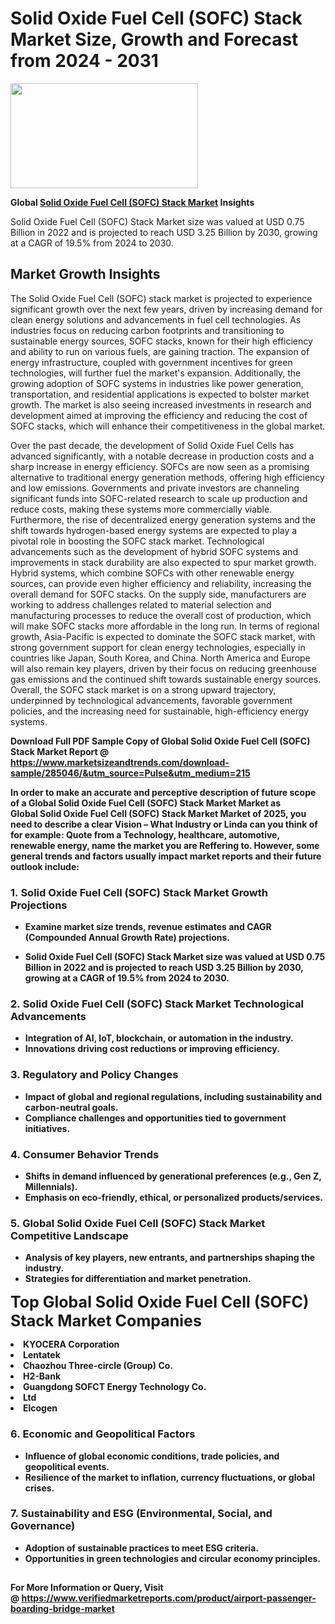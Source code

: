 <H1>Solid Oxide Fuel Cell (SOFC) Stack Market Size, Growth and Forecast from 2024 - 2031</H1><img class="aligncenter size-medium wp-image-584254" src="https://thirdeyenews.in/wp-content/uploads/2024/09/Global-Market-Research-300x168.jpeg" alt="" width="300" height="168" /><p><strong>Global&nbsp;<a href="https://www.marketsizeandtrends.com/download-sample/285046/&amp;utm_source=Pulse&amp;utm_medium=215">Solid Oxide Fuel Cell (SOFC) Stack Market</a> Insights</strong></p><p>Solid Oxide Fuel Cell (SOFC) Stack Market size was valued at USD 0.75 Billion in 2022 and is projected to reach USD 3.25 Billion by 2030, growing at a CAGR of 19.5% from 2024 to 2030.</p><p><h2>Market Growth Insights</h2> <p>The Solid Oxide Fuel Cell (SOFC) stack market is projected to experience significant growth over the next few years, driven by increasing demand for clean energy solutions and advancements in fuel cell technologies. As industries focus on reducing carbon footprints and transitioning to sustainable energy sources, SOFC stacks, known for their high efficiency and ability to run on various fuels, are gaining traction. The expansion of energy infrastructure, coupled with government incentives for green technologies, will further fuel the market's expansion. Additionally, the growing adoption of SOFC systems in industries like power generation, transportation, and residential applications is expected to bolster market growth. The market is also seeing increased investments in research and development aimed at improving the efficiency and reducing the cost of SOFC stacks, which will enhance their competitiveness in the global market.</p> <p><strong></strong></p> <p>Over the past decade, the development of Solid Oxide Fuel Cells has advanced significantly, with a notable decrease in production costs and a sharp increase in energy efficiency. SOFCs are now seen as a promising alternative to traditional energy generation methods, offering high efficiency and low emissions. Governments and private investors are channeling significant funds into SOFC-related research to scale up production and reduce costs, making these systems more commercially viable. Furthermore, the rise of decentralized energy generation systems and the shift towards hydrogen-based energy systems are expected to play a pivotal role in boosting the SOFC stack market. Technological advancements such as the development of hybrid SOFC systems and improvements in stack durability are also expected to spur market growth. Hybrid systems, which combine SOFCs with other renewable energy sources, can provide even higher efficiency and reliability, increasing the overall demand for SOFC stacks. On the supply side, manufacturers are working to address challenges related to material selection and manufacturing processes to reduce the overall cost of production, which will make SOFC stacks more affordable in the long run. In terms of regional growth, Asia-Pacific is expected to dominate the SOFC stack market, with strong government support for clean energy technologies, especially in countries like Japan, South Korea, and China. North America and Europe will also remain key players, driven by their focus on reducing greenhouse gas emissions and the continued shift towards sustainable energy sources. Overall, the SOFC stack market is on a strong upward trajectory, underpinned by technological advancements, favorable government policies, and the increasing need for sustainable, high-efficiency energy systems.</p> <p><strong></p><p><span class=""><strong>Download Full PDF Sample Copy of Global Solid Oxide Fuel Cell (SOFC) Stack Market Report</strong> @ <a href="https://www.marketsizeandtrends.com/download-sample/285046/&amp;utm_source=Pulse&amp;utm_medium=215" target="_blank">https://www.marketsizeandtrends.com/download-sample/285046/&amp;utm_source=Pulse&amp;utm_medium=215</a></span></p><p>In order to make an accurate and perceptive description of future scope of a Global&nbsp;Solid Oxide Fuel Cell (SOFC) Stack Market Market as Global&nbsp;Solid Oxide Fuel Cell (SOFC) Stack Market Market of 2025, you need to describe a clear Vision &ndash; What Industry or Linda can you think of for example: Quote from a Technology, healthcare, automotive, renewable energy, name the market you are Reffering to. However, some general trends and factors usually impact market reports and their future outlook include:</p><h3>1.&nbsp;<strong>Solid Oxide Fuel Cell (SOFC) Stack Market Growth Projections</strong></h3><ul><li>Examine market size trends, revenue estimates and CAGR (Compounded Annual Growth Rate) projections.</li><li><p>Solid Oxide Fuel Cell (SOFC) Stack Market size was valued at USD 0.75 Billion in 2022 and is projected to reach USD 3.25 Billion by 2030, growing at a CAGR of 19.5% from 2024 to 2030.</p></li></ul><h3>2.&nbsp;<strong>Solid Oxide Fuel Cell (SOFC) Stack Market Technological Advancements</strong></h3><ul><li>Integration of AI, IoT, blockchain, or automation in the industry.</li><li>Innovations driving cost reductions or improving efficiency.</li></ul><h3>3.&nbsp;<strong>Regulatory and Policy Changes</strong></h3><ul><li>Impact of global and regional regulations, including sustainability and carbon-neutral goals.</li><li>Compliance challenges and opportunities tied to government initiatives.</li></ul><h3>4.&nbsp;<strong>Consumer Behavior Trends</strong></h3><ul><li>Shifts in demand influenced by generational preferences (e.g., Gen Z, Millennials).</li><li>Emphasis on eco-friendly, ethical, or personalized products/services.</li></ul><h3>5.&nbsp;<strong>Global Solid Oxide Fuel Cell (SOFC) Stack Market Competitive Landscape</strong></h3><ul><li>Analysis of key players, new entrants, and partnerships shaping the industry.</li><li>Strategies for differentiation and market penetration.</li></ul><p data-pm-slice="1 1 []"><span style="color: inherit; font-family: inherit; font-size: 25px;">Top Global Solid Oxide Fuel Cell (SOFC) Stack Market Companies</span></p><div class="" data-test-id=""><p><li>KYOCERA Corporation</li><li> Lentatek</li><li> Chaozhou Three-circle (Group) Co.</li><li> H2-Bank</li><li> Guangdong SOFCT Energy Technology Co.</li><li> Ltd</li><li> Elcogen</li></p></div><h3>6.&nbsp;<strong>Economic and Geopolitical Factors</strong></h3><ul><li>Influence of global economic conditions, trade policies, and geopolitical events.</li><li>Resilience of the market to inflation, currency fluctuations, or global crises.</li></ul><h3>7.&nbsp;<strong>Sustainability and ESG (Environmental, Social, and Governance)</strong></h3><ul><li>Adoption of sustainable practices to meet ESG criteria.</li><li>Opportunities in green technologies and circular economy principles.</li></ul><h2><strong style="font-size: 14px;">For More Information or Query, Visit @&nbsp;</strong><a style="background-color: #ffffff; font-size: 14px;" href="https://www.marketsizeandtrends.com/report/solid-oxide-fuel-cell-sofc-stack-market/" target="_blank">https://www.verifiedmarketreports.com/product/airport-passenger-boarding-bridge-market</a></h2>

